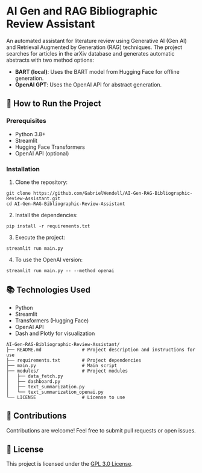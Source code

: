 # AI Gen and RAG Bibliographic Review Assistant

An automated assistant for literature review using Generative AI (Gen AI) and Retrieval Augmented by Generation (RAG) techniques. The project searches for articles in the arXiv database and generates automatic abstracts with two method options:
- **BART (local)**: Uses the BART model from Hugging Face for offline generation.
- **OpenAI GPT**: Uses the OpenAI API for abstract generation.

## 🚀 How to Run the Project
### Prerequisites
- Python 3.8+
- Streamlit
- Hugging Face Transformers
- OpenAI API (optional)

### Installation
1. Clone the repository:
```git
git clone https://github.com/GabrielWendell/AI-Gen-RAG-Bibliographic-Review-Assistant.git
cd AI-Gen-RAG-Bibliographic-Review-Assistant
```
2. Install the dependencies:
```git
pip install -r requirements.txt
```
3. Execute the project:
```git
streamlit run main.py
```
4. To use the OpenAI version:
```git
streamlit run main.py -- --method openai
```
## 📚 Technologies Used
- Python
- Streamlit
- Transformers (Hugging Face)
- OpenAI API
- Dash and Plotly for visualization

``` Repository Structure
AI-Gen-RAG-Bibliographic-Review-Assistant/
├── README.md               # Project description and instructions for use
├── requirements.txt        # Project dependencies
├── main.py                 # Main script
├── modules/                # Project modules
│   ├── data_fetch.py
│   ├── dashboard.py
│   ├── text_summarization.py
│   └── text_summarization_openai.py
└── LICENSE                 # License to use
```

## 🤝 Contributions
Contributions are welcome! Feel free to submit pull requests or open issues.

## 📝 License
This project is licensed under the [GPL 3.0 License](https://github.com/GabrielWendell/AI-Gen-RAG-Bibliographic-Review-Assistant/blob/main/LICENSE).
